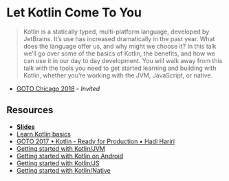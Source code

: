 # Let Kotlin Come To You

> Kotlin is a statically typed, multi-platform language, developed by JetBrains. It’s use has increased dramatically in the past year. What does the language offer us, and why might we choose it? In this talk we’ll go over some of the basics of Kotlin, the benefits, and how we can use it in our day to day development. You will walk away from this talk with the tools you need to get started learning and building with Kotlin, whether you’re working with the JVM, JavaScript, or native.

- [GOTO Chicago 2018](https://gotochgo.com/2018) - _Invited_

## Resources 

- [**Slides**](https://speakerdeck.com/vgonda/let-kotlin-come-to-you)
- [Learn Kotlin basics](https://try.kotlinlang.org)
- [GOTO 2017 • Kotlin - Ready for Production • Hadi Hariri](https://youtu.be/BnTtjywqAX8)
- [Getting started with Kotlin/JVM](https://kotlinlang.org/docs/tutorials/getting-started.html)
- [Getting started with Kotlin on Android](https://kotlinlang.org/docs/tutorials/kotlin-android.html)
- [Getting started with Kotlin/JS](https://kotlinlang.org/docs/tutorials/javascript/kotlin-to-javascript/kotlin-to-javascript.html)
- [Getting started with Kotlin/Native](https://kotlinlang.org/docs/tutorials/native/basic-kotlin-native-app.html)
